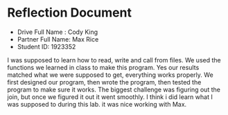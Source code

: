 # Reflection Document

* Drive Full Name  : Cody King
* Partner Full Name: Max Rice
* Student ID: 1923352

I was supposed to learn how to read, write and call from files. 
We used the functions we learned in class to make this program. Yes our 
results matched what we were supposed to get, everything works properly.
We first designed our program, then wrote the program, then tested the program
to make sure it works. The biggest challenge was figuring out the join, but once 
we figured it out it went smoothly. I think i did learn what I was supposed to during
this lab. it was nice working with Max.

